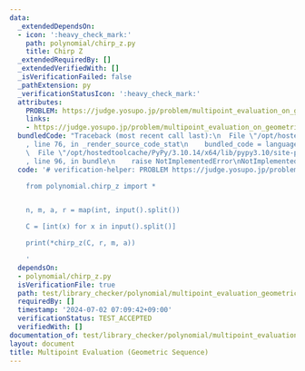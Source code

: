 ```yaml
---
data:
  _extendedDependsOn:
  - icon: ':heavy_check_mark:'
    path: polynomial/chirp_z.py
    title: Chirp Z
  _extendedRequiredBy: []
  _extendedVerifiedWith: []
  _isVerificationFailed: false
  _pathExtension: py
  _verificationStatusIcon: ':heavy_check_mark:'
  attributes:
    PROBLEM: https://judge.yosupo.jp/problem/multipoint_evaluation_on_geometric_sequence
    links:
    - https://judge.yosupo.jp/problem/multipoint_evaluation_on_geometric_sequence
  bundledCode: "Traceback (most recent call last):\n  File \"/opt/hostedtoolcache/PyPy/3.10.14/x64/lib/pypy3.10/site-packages/onlinejudge_verify/documentation/build.py\"\
    , line 76, in _render_source_code_stat\n    bundled_code = language.bundle(\n\
    \  File \"/opt/hostedtoolcache/PyPy/3.10.14/x64/lib/pypy3.10/site-packages/onlinejudge_verify/languages/python.py\"\
    , line 96, in bundle\n    raise NotImplementedError\nNotImplementedError\n"
  code: '# verification-helper: PROBLEM https://judge.yosupo.jp/problem/multipoint_evaluation_on_geometric_sequence

    from polynomial.chirp_z import *


    n, m, a, r = map(int, input().split())

    C = [int(x) for x in input().split()]

    print(*chirp_z(C, r, m, a))

    '
  dependsOn:
  - polynomial/chirp_z.py
  isVerificationFile: true
  path: test/library_checker/polynomial/multipoint_evaluation_geometric_sequence.test.py
  requiredBy: []
  timestamp: '2024-07-02 07:09:42+09:00'
  verificationStatus: TEST_ACCEPTED
  verifiedWith: []
documentation_of: test/library_checker/polynomial/multipoint_evaluation_geometric_sequence.test.py
layout: document
title: Multipoint Evaluation (Geometric Sequence)
---
```

